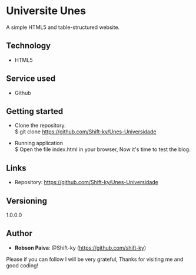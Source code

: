
# Universite Unes
A simple HTML5 and table-structured website.

## Technology
* HTML5

## Service used
* Github

## Getting started
* Clone the repository. <br>
$ git clone https://github.com/Shift-ky/Unes-Universidade

* Running application <br>
$  Open the file index.html in your browser, Now it's time to test the blog.

## Links

* Repository: https://github.com/Shift-ky/Unes-Universidade

## Versioning
1.0.0.0

## Author
* <Strong>Robson Paiva</strong>: @Shift-ky (https://github.com/shift-ky)


Please if you can follow I will be very grateful, Thanks for visiting me and good coding!
